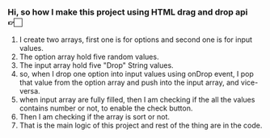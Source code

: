 ### Hi, so how I make this project using HTML drag and drop api 👉🏻

1. I create two arrays, first one is for options and second one is for input values.
2. The option array hold five random values.
3. The input array hold five "Drop" String values.
4. so, when I drop one option into input values using onDrop event, I pop that value from the option array and push into the input array, and vice-versa.
5. when input array are fully filled, then I am checking if the all the values contains number or not, to enable the check button.
6. Then I am checking if the array is sort or not.
7. That is the main logic of this project and rest of the thing are in the code.

